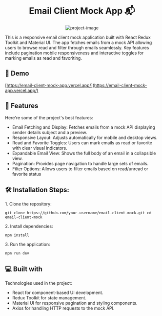 <h1 align="center" id="title">Email Client Mock App 📬</h1>

<p align="center"><img src="https://socialify.git.ci/UmeshSingh2000/Email-Client-Mock-App-/image?language=1&amp;owner=1&amp;name=1&amp;stargazers=1&amp;theme=Light" alt="project-image"></p>

<p id="description">This is a responsive email client mock application built with React Redux Toolkit and Material UI. The app fetches emails from a mock API allowing users to browse read and filter through emails seamlessly. Key features include pagination mobile responsiveness and interactive toggles for marking emails as read and favoriting.</p>

<h2>🚀 Demo</h2>

[https://email-client-mock-app.vercel.app/](https://email-client-mock-app.vercel.app/)

  
  
<h2>🧐 Features</h2>

Here're some of the project's best features:

*   Email Fetching and Display: Fetches emails from a mock API displaying sender details subject and a preview.
*   Responsive Layout: Adjusts automatically for mobile and desktop views.
*   Read and Favorite Toggles: Users can mark emails as read or favorite with clear visual indicators.
*   Expandable Email View: Shows the full body of an email in a collapsible view.
*   Pagination: Provides page navigation to handle large sets of emails.
*   Filter Options: Allows users to filter emails based on read/unread or favorite status

<h2>🛠️ Installation Steps:</h2>

<p>1. Clone the repository:</p>

```
git clone https://github.com/your-username/email-client-mock.git cd email-client-mock
```

<p>2. Install dependencies:</p>

```
npm install
```

<p>3. Run the application:</p>

```
npm run dev
```

  
  
<h2>💻 Built with</h2>

Technologies used in the project:

*   React for component-based UI development.
*   Redux Toolkit for state management.
*   Material UI for responsive pagination and styling components.
*   Axios for handling HTTP requests to the mock API.
